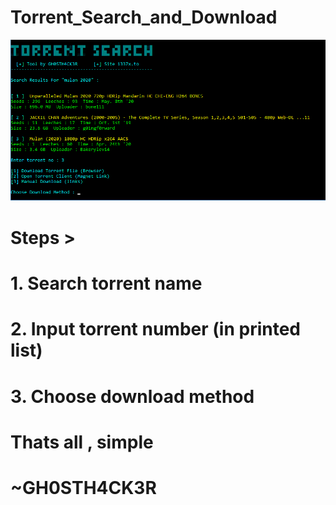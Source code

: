 # Torrent_Search_and_Download

![screenshot](https://github.com/GH0STH4CKER/TorrentSearch-Download/blob/master/torrschndownss.png?raw=true)

# Steps >

# 1. Search torrent name 
# 2. Input torrent number (in printed list)
# 3. Choose download method

# Thats all , simple

# ~GH0STH4CK3R
